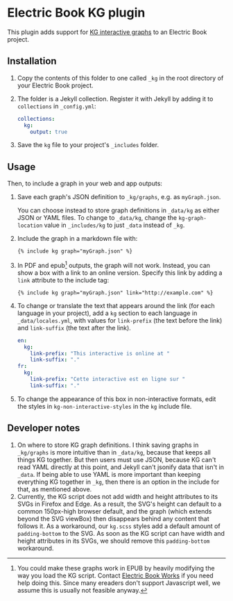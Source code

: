 # Electric Book KG plugin

This plugin adds support for [KG interactive graphs](https://github.com/cmakler/kgjs/) to an Electric Book project.


## Installation

1. Copy the contents of this folder to one called `_kg` in the root directory of your Electric Book project.
2. The folder is a Jekyll collection. Register it with Jekyll by adding it to `collections` in `_config.yml`:

   ~~~ yaml
   collections:
     kg:
       output: true
   ~~~

3. Save the `kg` file to your project's `_includes` folder.


## Usage

Then, to include a graph in your web and app outputs:

1. Save each graph's JSON definition to `_kg/graphs`, e.g. as `myGraph.json`.

    You can choose instead to store graph definitions in `_data/kg` as either JSON or YAML files. To change to `_data/kg`, change the `kg-graph-location` value in `_includes/kg` to just `_data` instead of `_kg`.

2. Include the graph in a markdown file with:

   ~~~ liquid
   {% include kg graph="myGraph.json" %}
   ~~~

3. In PDF and epub[^1] outputs, the graph will not work. Instead, you can show a box with a link to an online version. Specify this link by adding a `link` attribute to the include tag:

   ~~~ liquid
   {% include kg graph="myGraph.json" link="http://example.com" %}
   ~~~

4. To change or translate the text that appears around the link (for each language in your project), add a `kg` section to each language in `_data/locales.yml`, with values for `link-prefix` (the text before the link) and `link-suffix` (the text after the link).

   ~~~ yaml
   en:
     kg:
       link-prefix: "This interactive is online at "
       link-suffix: "."
   fr:
     kg:
       link-prefix: "Cette interactive est en ligne sur "
       link-suffix: "."
   ~~~

5. To change the appearance of this box in non-interactive formats, edit the styles in `kg-non-interactive-styles` in the `kg` include file.

[^1]: You could make these graphs work in EPUB by heavily modifying the way you load the KG script. Contact [Electric Book Works](https://electricbookworks.com) if you need help doing this. Since many ereaders don't support Javascript well, we assume this is usually not feasible anyway.


## Developer notes

1. On where to store KG graph definitions. I think saving graphs in `_kg/graphs` is more intuitive than in `_data/kg`, because that keeps all things KG together. But then users must use JSON, because KG can't read YAML directly at this point, and Jekyll can't jsonify data that isn't in `_data`. If being able to use YAML is more important than keeping everything KG together in `_kg`, then there is an option in the include for that, as mentioned above.
2. Currently, the KG script does not add width and height attributes to its SVGs in Firefox and Edge. As a result, the SVG's height can default to a common 150px-high browser default, and the graph (which extends beyond the SVG viewBox) then disappears behind any content that follows it. As a workaround, our `kg.scss` styles add a default amount of `padding-bottom` to the SVG. As soon as the KG script can have width and height attributes in its SVGs, we should remove this `padding-bottom` workaround.
